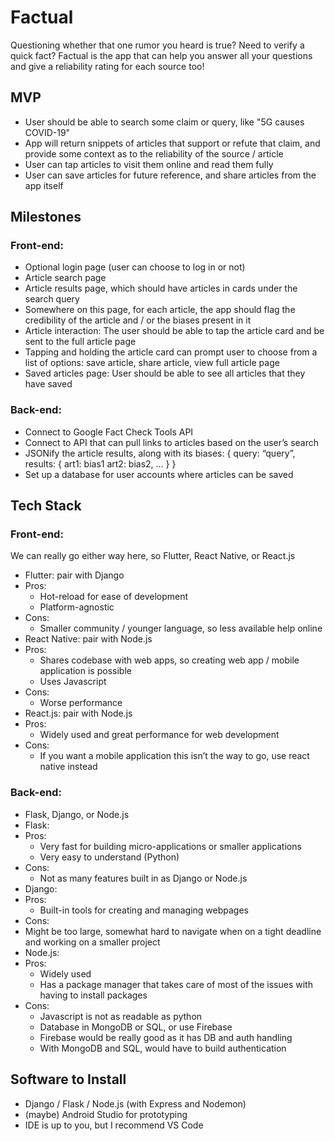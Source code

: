 # Factual
Questioning whether that one rumor you heard is true? Need to verify a quick fact? Factual is the app that can help you answer all your questions and give a reliability rating for each source too! 

## MVP

- User should be able to search some claim or query, like "5G causes COVID-19"
- App will return snippets of articles that support or refute that claim, and provide some context as to the reliability of the source / article
- User can tap articles to visit them online and read them fully
- User can save articles for future reference, and share articles from the app itself

## Milestones

### Front-end: 
- Optional login page (user can choose to log in or not)
- Article search page
- Article results page, which should have articles in cards under the search query
- Somewhere on this page, for each article, the app should flag the credibility of the article and / or the biases present in it
- Article interaction: The user should be able to tap the article card and be sent to the full article page
- Tapping and holding the article card can prompt user to choose from a list of options: save article, share article, view full article page
- Saved articles page: User should be able to see all articles that they have saved
### Back-end:
- Connect to Google Fact Check Tools API 
- Connect to API that can pull links to articles based on the user’s search
- JSONify the article results, along with its biases: { query: “query”, results: { art1: bias1 art2: bias2, … }  }
- Set up a database for user accounts where articles can be saved

## Tech Stack

### Front-end: 
We can really go either way here, so Flutter, React Native, or React.js
- Flutter: pair with Django
- Pros:
  -  Hot-reload for ease of development
  - Platform-agnostic
- Cons:
  - Smaller community / younger language, so less available help online
- React Native: pair with Node.js
- Pros:
  - Shares codebase with web apps, so creating web app / mobile application is possible
  - Uses Javascript
- Cons:
  - Worse performance
- React.js: pair with Node.js
- Pros: 
  - Widely used and great performance for web development
- Cons: 
  - If you want a mobile application this isn’t the way to go, use react native instead
### Back-end: 
- Flask, Django, or Node.js
- Flask: 
- Pros: 
  - Very fast for building micro-applications or smaller applications
  - Very easy to understand (Python)
- Cons: 
  - Not as many features built in as Django or Node.js
- Django: 
- Pros: 
  - Built-in tools for creating and managing webpages
- Cons: 
- Might be too large, somewhat hard to navigate when on a tight deadline and working on a smaller project
- Node.js:
- Pros: 
  - Widely used
  - Has a package manager that takes care of most of the issues with having to install packages
- Cons: 
  - Javascript is not as readable as python
  - Database in MongoDB or SQL, or use Firebase
  - Firebase would be really good as it has DB and auth handling
  - With MongoDB and SQL, would have to build authentication

## Software to Install

- Django / Flask / Node.js (with Express and Nodemon)
- (maybe) Android Studio for prototyping
- IDE is up to you, but I recommend VS Code

